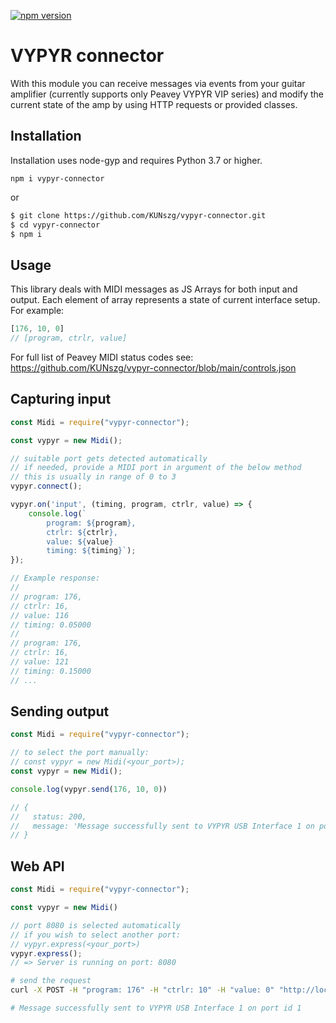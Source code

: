 [![npm version](https://badge.fury.io/js/vypyr-connector.svg)](https://badge.fury.io/js/vypyr-connector)

# VYPYR connector
With this module you can receive messages via events from your guitar amplifier (currently supports only Peavey VYPYR VIP series) and modify the current state of the amp by using HTTP requests or provided classes.
## Installation
Installation uses node-gyp and requires Python 3.7 or higher.
```
npm i vypyr-connector
 ```
or
```sh
$ git clone https://github.com/KUNszg/vypyr-connector.git
$ cd vypyr-connector
$ npm i
```

## Usage
This library deals with MIDI messages as JS Arrays for both input and output.
Each element of array represents a state of current interface setup.
For example:
```javascript
[176, 10, 0]
// [program, ctrlr, value]
```

For full list of Peavey MIDI status codes see:
https://github.com/KUNszg/vypyr-connector/blob/main/controls.json

## Capturing input
```javascript
const Midi = require("vypyr-connector");

const vypyr = new Midi();

// suitable port gets detected automatically
// if needed, provide a MIDI port in argument of the below method
// this is usually in range of 0 to 3
vypyr.connect();

vypyr.on('input', (timing, program, ctrlr, value) => {
    console.log(`
        program: ${program},
        ctrlr: ${ctrlr},
        value: ${value}
        timing: ${timing}`);
});

// Example response:
//
// program: 176,
// ctrlr: 16,
// value: 116
// timing: 0.05000
//
// program: 176,
// ctrlr: 16,
// value: 121
// timing: 0.15000
// ...
```
## Sending output
```javascript
const Midi = require("vypyr-connector");

// to select the port manually:
// const vypyr = new Midi(<your_port>);
const vypyr = new Midi();

console.log(vypyr.send(176, 10, 0))

// {
//   status: 200,
//   message: 'Message successfully sent to VYPYR USB Interface 1 on port id 1'
// }
```
## Web API

```javascript
const Midi = require("vypyr-connector");

const vypyr = new Midi()

// port 8080 is selected automatically
// if you wish to select another port:
// vypyr.express(<your_port>)
vypyr.express();
// => Server is running on port: 8080

```

```sh
# send the request
curl -X POST -H "program: 176" -H "ctrlr: 10" -H "value: 0" "http://localhost:8080/controller"

# Message successfully sent to VYPYR USB Interface 1 on port id 1
```